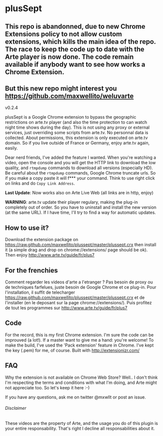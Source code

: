 plusSept
========

## This repo is abandonned, due to new Chrome Extensions policy to not allow custom extensions, which kills the main idea of the repo. The race to keep the code up to date with the Arte player is now done. The code remain available if anybody want to see how works a Chrome Extension.

## But this new repo might interest you https://github.com/maxwellito/weluvarte

v0.2.4

plusSept is a Google Chrome extension to bypass the geographic restrictions on arte.tv player (and also the time protection to can watch night time shows during the day). This is not using any proxy or external services, just overriding some scripts from arte.tv. No personnal data is collected. About permissions, this extension is only executed on arte.tv domain.
So if you live outside of France or Germany, enjoy arte.tv again, easily.

Dear nerd friends, I've added the feature I wanted. When you're watching a video, open the console and you will get the HTTP link to download the low quality, and `rtmpdump` commands to download all versions (especially HD). Be careful about the `rtmpdump` commands, Google Chrome truncate urls. So if you make a copy paste it will f*** your command. Think to use right click on links and do `Copy Link Address`.

**Last Update**: Now works also on Arte Live Web (all links are in http, enjoy)

**WARNING**: arte.tv update their player regulary, making the plug-in completely out of order. So you have to uninstall and install the new version (at the same URL). If I have time, I'll try to find a way for automatic updates.

How to use it?
--------------
Download the extension package on https://raw.github.com/maxwellito/plussept/master/plussept.crx then install it (a simple drag and drop on chrome://extensions/ page should be ok). Then enjoy http://www.arte.tv/guide/fr/plus7

For the frenchies
-----------------
Comment regarder les videos d'arte a l'etranger ? Pas besoin de proxy ou de techniques farfelues, juste besoin de Google Chrome et ce plug-in. Pour l'installation, il suffit de telecharger https://raw.github.com/maxwellito/plussept/master/plussept.crx et de l'installer (en le deposant sur la page chrome://extensions/).
Puis profitez de tout les programmes sur http://www.arte.tv/guide/fr/plus7

Code
----
For the record, this is my first Chrome extension. I'm sure the code can be improuved (a lot!). If a master want to give me a hand: you're welcome!
To make the build, I've used the 'Pack extension' feature in Chrome. I've kept the key (.pem) for me, of course.
Built with http://extensionizr.com/

FAQ
---
Why the extension is not available on Chrome Web Store?
Well.. I don't think I'm respecting the terms and conditions with what I'm doing, and Arte might not appreciate too. So let's keep it here :-)

If you have any questions, ask me on twitter @mxwllt or post an issue.


###### Disclaimer
These videos are the property of Arte, and the usage you do of this plugin is your entire responsability. That's right I decline all responsabilities about it.
